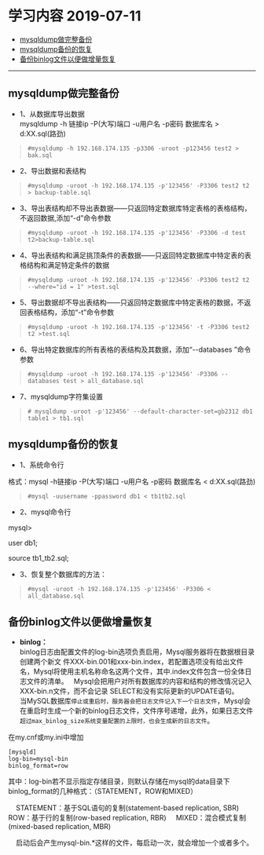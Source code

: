 # 学习内容 2019-07-11
- [mysqldump做完整备份](#mysqldump做完整备份)
- [mysqldump备份的恢复](#mysqldump备份的恢复)
- [备份binlog文件以便做增量恢复](备份binlog文件以便做增量恢复)
---
## mysqldump做完整备份
- 1、从数据库导出数据  
mysqldump -h 链接ip  -P(大写)端口 -u用户名 -p密码 数据库名 > d:XX.sql(路劲)
>`#mysqldump -h 192.168.174.135 -p3306 -uroot -p123456 test2 > bak.sql`

- 2、导出数据和表结构

>`#mysqldump -uroot -h 192.168.174.135 -p'123456' -P3306 test2 t2 > backup-table.sql`

- 3、导出表结构却不导出表数据——只返回特定数据库特定表格的表格结构，不返回数据,添加“-d”命令参数

>`#mysqldump -uroot -h 192.168.174.135 -p'123456' -P3306 -d test t2>backup-table.sql`

- 4、导出表结构和满足挑顶条件的表数据——只返回特定数据库中特定表的表格结构和满足特定条件的数据

>`#mysqldump -uroot -h 192.168.174.135 -p'123456' -P3306 test2 t2 --where="id = 1" >test.sql`

- 5、导出数据却不导出表结构——只返回特定数据库中特定表格的数据，不返回表格结构，添加“-t”命令参数

>`#mysqldump -uroot -h 192.168.174.135 -p'123456' -t -P3306 test2 t2 >test.sql`

- 6、导出特定数据库的所有表格的表结构及其数据，添加“--databases ”命令参数

>`#mysqldump -uroot -h 192.168.174.135 -p'123456' -P3306 --databases test > all_database.sql`

- 7、mysqldump字符集设置
>`# mysqldump -uroot -p'123456' --default-character-set=gb2312 db1 table1 > tb1.sql`
## mysqldump备份的恢复
- 1、系统命令行

格式：mysql -h链接ip -P(大写)端口 -u用户名 -p密码 数据库名 < d:XX.sql(路劲) 

>`#mysql -uusername -ppassword db1 < tb1tb2.sql`

- 2、mysql命令行

mysql>

user db1;

source tb1_tb2.sql;

- 3、恢复整个数据库的方法：

>`#mysql -uroot -h 192.168.174.135 -p'123456' -P3306 < all_database.sql`

## 备份binlog文件以便做增量恢复
- **binlog：**   
binlog日志由配置文件的log-bin选项负责启用，Mysql服务器将在数据根目录创建两个新文 件XXX-bin.001和xxx-bin.index，若配置选项没有给出文件名，Mysql将使用主机名称命名这两个文件，其中.index文件包含一份全体日志文件的清单。   Mysql会把用户对所有数据库的内容和结构的修改情况记入XXX-bin.n文件，而不会记录 SELECT和没有实际更新的UPDATE语句。  
当MySQL数据库`停止或重启时，服务器会把日志文件记入下一个日志文件`，Mysql会在重启时生成一个新的binlog日志文件，文件序号递增，此外，如果日志文件`超过max_binlog_size系统变量配置的上限时，也会生成新的日志文件`。

在my.cnf或my.ini中增加

    [mysqld]
    log-bin=mysql-bin
    binlog_format=row

其中：log-bin若不显示指定存储目录，则默认存储在mysql的data目录下
    binlog_format的几种格式：（STATEMENT，ROW和MIXED）

    STATEMENT：基于SQL语句的复制(statement-based replication, SBR)
    ROW：基于行的复制(row-based replication, RBR)
    MIXED：混合模式复制(mixed-based replication, MBR)

    启动后会产生mysql-bin.*这样的文件，每启动一次，就会增加一个或者多个。
